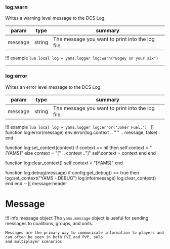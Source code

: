 ### log:warn

Writes a warning level message to the DCS Log.

| param | type | summary |
|---|---|---|
|message|string|The message you want to print into the log file.|

!!! example
    ```lua
    local log = yams.logger
    log:warn("Bogey on your six")
    ```

***

### log:error

Writes an error level message to the DCS Log.

| param | type | summary |
|---|---|---|
|message|string|The message you want to print into the log file.|

!!! example
    ```lua
    local log = yams.logger
    log:error("Joker Fuel.")
    ```
]]
function log:error(message)
    env.error(log.context .. " " .. message, false)
end



function log:set_context(context)
    if context == nil then
        self.context = "[YAMS]"
    else
        context = "[" .. context .."]"
        self.context = context
    end
end

function log:clear_context()
    self.context = "[YAMS]"
end

function log:debug(message)
    if config:get_debug() == true then
        log:set_context("YAMS - DEBUG")
        log:info(message)
        log:clear_context()
    end
end
--[[ message:header
# Message

!!! info message object
    The `yams.message` object is useful for sending messages to coalitions, groups, and units.

    Messages are the primary way to communicate information to players and can often be seen in both PVE and PVP, solo
    and multiplayer scenarios
